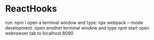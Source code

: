 # ReactHooks
run: npm i
open a terminal window and type: npx webpack --mode development.
open another terminal window and type npm start
open webrowser tab to localhost:8090
